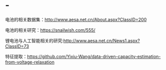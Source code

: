 # -

电池的相关数据集：http://www.aesa.net.cn/About.aspx?ClassID=200


电池的相关研究：https://snailwish.com/555/

锂电池与人工智能相关的研究:http://www.aesa.net.cn/News1.aspx?ClassID=73

特征提取：https://github.com/Yixiu-Wang/data-driven-capacity-estimation-from-voltage-relaxation

